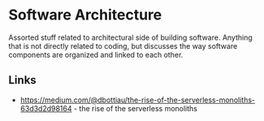 # Software Architecture

Assorted stuff related to architectural side of building software. Anything that is not directly related to coding, but discusses the way software components are organized and linked to each other.

## Links

- https://medium.com/@dbottiau/the-rise-of-the-serverless-monoliths-63d3d2d98164 - the rise of the serverless monoliths
